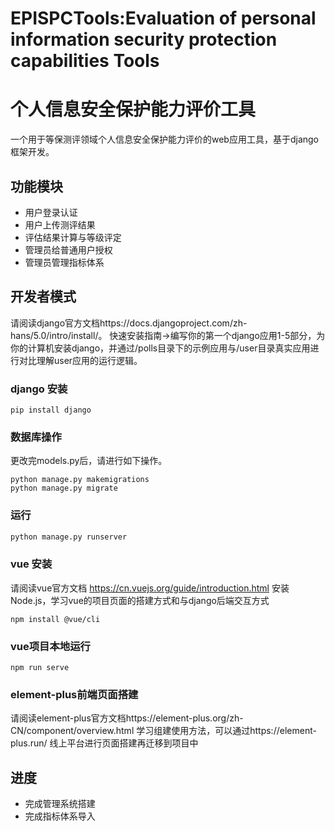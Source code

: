 # EPISPCTools:Evaluation of personal information security protection capabilities Tools 

# 个人信息安全保护能力评价工具

一个用于等保测评领域个人信息安全保护能力评价的web应用工具，基于django框架开发。

## 功能模块 
- 用户登录认证
- 用户上传测评结果
- 评估结果计算与等级评定
- 管理员给普通用户授权
- 管理员管理指标体系

## 开发者模式
请阅读django官方文档https://docs.djangoproject.com/zh-hans/5.0/intro/install/。
快速安装指南->编写你的第一个django应用1-5部分，为你的计算机安装django，并通过/polls目录下的示例应用与/user目录真实应用进行对比理解user应用的运行逻辑。

### django 安装

```
pip install django
```

### 数据库操作
更改完models.py后，请进行如下操作。

```
python manage.py makemigrations
python manage.py migrate
```

### 运行
```python manage.py runserver
python manage.py runserver
```

### vue 安装
请阅读vue官方文档 https://cn.vuejs.org/guide/introduction.html 安装Node.js，学习vue的项目页面的搭建方式和与django后端交互方式
```
npm install @vue/cli
```


### vue项目本地运行
```
npm run serve
```

### element-plus前端页面搭建
请阅读element-plus官方文档https://element-plus.org/zh-CN/component/overview.html 学习组建使用方法，可以通过https://element-plus.run/ 线上平台进行页面搭建再迁移到项目中

## 进度

- 完成管理系统搭建
- 完成指标体系导入
